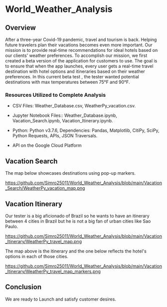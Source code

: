 # World_Weather_Analysis

## Overview

After a three-year Covid-19 pandemic, travel and tourism is back. Helping future travelers plan their vacations becomes even more important. Our mission is to provide real-time recommendations for ideal hotels based on our clients' weather preferences. To accomplish our mission, we first created a beta version of the application for customers to use. The goal is to ensure that when the app launches, every user gets a real-time travel destination with hotel options and itineraries based on their weather preferences. In this current beta test , the tester wanted potential destinations with max temperatures between  75°F and 90°F.

### Resources Utilized to Complete Analysis

- CSV Files: Weather_Database.csv, WeatherPy_vacation.csv.

- Jupyter Notebook Files:: Weather_Database.ipynb, Vacation_Search.ipynb, Vacation_Itinerary.ipynb.

- Python: Python v3.7.6, Dependencies: Pandas, Matplotlib, CitiPy, SciPy, Python Requests, APIs, JSON Traversals.

- API on the Google Cloud Platform


## Vacation Search

The map below showcases destinations using pop-up markers.

https://github.com/Simro25011/World_Weather_Analysis/blob/main/Vacation_Search/WeatherPy_vacation_map.png

## Vacation  Itinerary

Our tester is a big aficionado of Brazil so he wants to have an itinerary between 4 cities in Brazil but he is not a big fan of urban cities like Sao Paulo.

https://github.com/Simro25011/World_Weather_Analysis/blob/main/Vacation_Itinerary/WeatherPy_travel_map.png

The  map above is the itinerary and the one below  reflects the hotel's options in each of those cities.

https://github.com/Simro25011/World_Weather_Analysis/blob/main/Vacation_Itinerary/WeatherPy_travel_map_markers.png


## Conclusion

We are ready to Launch and satisfy customer desires.
